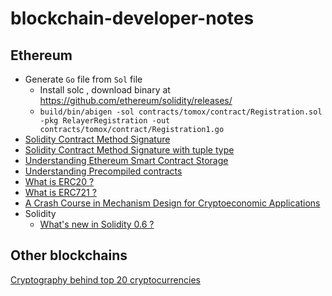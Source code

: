 # blockchain-developer-notes

## Ethereum
- Generate `Go` file from `Sol` file
  - Install solc , download binary at https://github.com/ethereum/solidity/releases/
  - `build/bin/abigen -sol contracts/tomox/contract/Registration.sol -pkg RelayerRegistration -out contracts/tomox/contract/Registration1.go`
- [Solidity Contract Method Signature](https://medium.com/@piyopiyo/how-to-get-ethereum-encoded-function-signatures-1449e171c840)
- [Solidity Contract Method Signature with tuple type](https://ethereum.stackexchange.com/questions/50010/how-are-tuples-handled-for-the-function-selector/60875)
- [Understanding Ethereum Smart Contract Storage](https://programtheblockchain.com/posts/2018/03/09/understanding-ethereum-smart-contract-storage/)
- [Understanding Precompiled contracts](https://blog.qtum.org/precompiled-contracts-and-confidential-assets-55f2b47b231d)
- [What is ERC20 ?](https://medium.com/blockchannel/the-anatomy-of-erc20-c9e5c5ff1d02)
- [What is ERC721 ?](https://medium.com/crypto-currently/the-anatomy-of-erc721-e9db77abfc24)
- [A Crash Course in Mechanism Design for Cryptoeconomic Applications](https://medium.com/blockchannel/a-crash-course-in-mechanism-design-for-cryptoeconomic-applications-a9f06ab6a976)
- Solidity
  - [What's new in Solidity 0.6 ?](https://github.com/thanhnguyennguyen/tomochain/tree/solidity-0.6-testing/contracts/solidity_0.6)


## Other blockchains
[Cryptography behind top 20 cryptocurrencies](https://www.susanka.eu/coins-crypto/)
